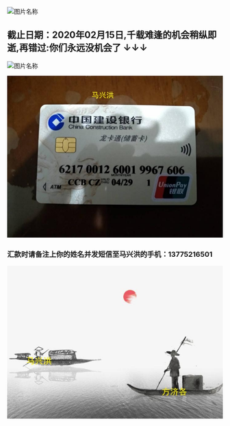 ![图片名称](https://timgsa.baidu.com/timg?image&quality=80&size=b9999_10000&sec=1578886495111&di=ec0c799a00d848285d49a4197a5f4a05&imgtype=jpg&src=http%3A%2F%2Fimg1.imgtn.bdimg.com%2Fit%2Fu%3D1528943626%2C472704053%26fm%3D214%26gp%3D0.jpg)

## 截止日期：2020年02月15日,千载难逢的机会稍纵即逝,再错过:你们永远没机会了 ↓↓↓

![图片名称](https://timgsa.baidu.com/timg?image&quality=80&size=b9999_10000&sec=1578884058278&di=b9303a0e6f33d66a6a8cf46778391a66&imgtype=0&src=http%3A%2F%2Fimg.weixinyidu.com%2F151127%2Fbcc3c2e8.jpg)

![图片名称](https://raw.githubusercontent.com/maxinghong/maxinghong.github.io/master/bankcard.jpg)

### 汇款时请备注上你的姓名并发短信至马兴洪的手机：13775216501 

![图片名称](https://raw.githubusercontent.com/maxinghong/maxinghong.github.io/master/start.jpg)
